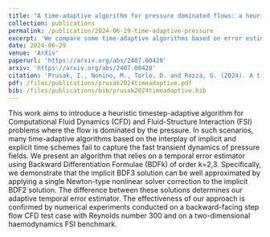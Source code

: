 ```yaml
---
title: "A time-adaptive algorithm for pressure dominated flows: a heuristic estimator"
collection: publications
permalink: /publication/2024-06-29-time-adaptive-pressure
excerpt: 'We compare some time-adaptive algorithms based on error estimators that use variations of BDF2 and BDF3 time marching schemes, for Navier-Stokes and FSI problems with pressure dominated flows.'
date: 2024-06-29
venue: 'ArXiv'
paperurl: 'https://arxiv.org/abs/2407.00428'
arxiv: 'https://arxiv.org/abs/2407.00428'
citation: 'Prusak, I., Nonino, M., Torlo, D. and Rozza, G. (2024). A time-adaptive algorithm for pressure dominated flows: a heuristic estimator. arXiv preprint arXiv:2407.00428.'
pdf: /files/publications/prusak2024timeadaptive.pdf
bib: /files/publications/bib/prusak2024timeadaptive.bib
---
```

This work aims to introduce a heuristic timestep-adaptive algorithm for Computational Fluid Dynamics (CFD) and Fluid-Structure Interaction (FSI) problems where the flow is dominated by the pressure. In such scenarios, many time-adaptive algorithms based on the interplay of implicit and explicit time schemes fail to capture the fast transient dynamics of pressure fields. We present an algorithm that relies on a temporal error estimator using Backward Differentiation Formulae (BDFk) of order k=2,3. Specifically, we demonstrate that the implicit BDF3 solution can be well approximated by applying a single Newton-type nonlinear solver correction to the implicit BDF2 solution. The difference between these solutions determines our adaptive temporal error estimator. The effectiveness of our approach is confirmed by numerical experiments conducted on a backward-facing step flow CFD test case with Reynolds number 300 and on a two-dimensional haemodynamics FSI benchmark.
